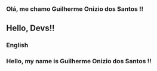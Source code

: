 ### Olá, me chamo Guilherme Onizio dos Santos !!
## Hello, Devs!!


### English

### Hello, my name is Guilherme Onizio dos Santos !!

<!--
**GuilhermeOnizio/GuilhermeOnizio** is a ✨ _special_ ✨ repository because its `README.md` (this file) appears on your GitHub profile.

Here are some ideas to get you started:

- 🔭 I’m currently working on ...
- 🌱 I’m currently learning ...
- 👯 I’m looking to collaborate on ...
- 🤔 I’m looking for help with ...
- 💬 Ask me about ...
- 📫 How to reach me: ...
- 😄 Pronouns: ...
- ⚡ Fun fact: ...
-->
